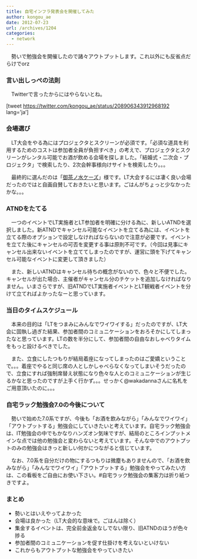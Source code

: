 ```yaml
---
title: 自宅インフラ発表会を開催してみた
author: kongou_ae
date: 2012-07-23
url: /archives/1204
categories:
  - network
---
```

</p> 

　勢いで勉強会を開催したので諸々アウトプットします。これ以外にも反省点だらけでorz

### 言い出しっぺの法則

　Twitterで言ったからにはやらないとね。

[tweet https://twitter.com/kongou_ae/status/208906343912968192 lang=&#8217;ja&#8217;]

### 会場選び

　LT大会をやる為にはプロジェクタとスクリーンが必須です。「必須な道具を利用するためのコストは参加者全員が負担すべき」の考えで、プロジェクタとスクリーンがレンタル可能でお酒が飲める会場を探しました。「結婚式・二次会・プロジェクタ」で検索したり、2次会幹事様向けサイトを検索したり。。。

　最終的に選んだのは「[御茶ノ水ケーズ][1]」様です。LT大会するには凄く良い会場だったのではと自画自賛しておきたいと思います。ごはんがちょっと少なかったかな。。。

### ATNDをたてる

　一つのイベントでLT実施者とLT参加者を明確に分ける為に、新しいATNDを選択しました。新ATNDでキャンセル可能なイベントを立てる為には、イベントを立てる際のオプションで設定しなければならないので注意が必要です。イベントを立てた後にキャンセルの可否を変更する事は原則不可です。（今回は見事にキャンセル出来ないイベントを立ててしまったのですが、運営に頭を下げてキャンセル可能なイベントに変更して頂きました）

　また、新しいATNDはキャンセル待ちの概念がないので、色々と不便でした。キャンセルが出た場合、主催者がキャンセル分のチケットを追加しなければなりません。いまさらですが、旧ATNDでLT実施者イベントとLT観戦者イベントを分けて立てればよかったなーと思っています。

### 当日のタイムスケジュール

　本来の目的は「LTをつまみにみんなでワイワイする」だったのですが、LT大会に固執し過ぎた結果、参加者間のコミュニケーションをおろそかにしてしまったなと思っています。LTの数を半分にして、参加者間の自由なおしゃべりタイムをもっと設けるべきでした。

　また、立食にしたつもりが結局着座になってしまったのはご愛嬌ということで。。。着座でやると同じ席の人としかしゃべらなくなってしまいそうだったので、立食にすれば強制席替え状態になり色々な人とのコミュニケーションが生じるかなと思ったのですが上手く行かず。。。せっかく@wakadannaさんに名札をご用意頂いたのに。。。

### 自宅ラック勉強会7.0の今後について

　勢いで始めた7.0系ですが、今後も「お酒を飲みながら」「みんなでワイワイ」「アウトプットする」勉強会にしていきたいと考えています。自宅ラック勉強会は、IT勉強会の中でもかなりハンズオン気味ですが、結局のところインプットメインな点では他の勉強会と変わらないと考えています。そんな中でのアウトプットのみの勉強会はきっと新しい何かにつながると信じています。

　なお、7.0系を自分だけの物にするつもりは微塵もありませんので、「お酒を飲みながら」「みんなでワイワイ」「アウトプットする」勉強会をやってみたい方は、この看板をご自由にお使い下さい。#自宅ラック勉強会の集客力は折り紙つきですよ。

### まとめ

  * 勢いとはいえやってよかった
  * 会場は良かった（LT大会的な意味で。ごはんは除く）
  * 集金するイベントは、完全前金返金なしでない限り、旧ATNDのほうが色々捗る
  * 参加者間のコミュニケーションを促す仕掛けを考えないといけない
  * これからもアウトプットな勉強会をやっていきたい

 [1]: http://www.kz-party.com/ "御茶ノ水ケーズ"